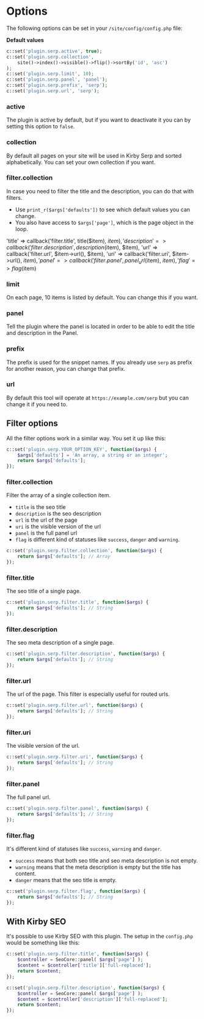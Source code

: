 # Options

The following options can be set in your `/site/config/config.php` file:

**Default values**

```php
c::set('plugin.serp.active', true);
c::set('plugin.serp.collection',
    site()->index()->visible()->flip()->sortBy('id', 'asc')
);
c::set('plugin.serp.limit', 10);
c::set('plugin.serp.panel', 'panel');
c::set('plugin.serp.prefix', 'serp');
c::set('plugin.serp.url', 'serp');
```

### active

The plugin is active by default, but if you want to deactivate it you can by setting this option to `false`.

### collection

By default all pages on your site will be used in Kirby Serp and sorted alphabetically. You can set your own collection if you want.

### filter.collection

In case you need to filter the title and the description, you can do that with filters.

- Use `print_r($args['defaults'])` to see which default values you can change.
- You also have access to `$args['page']`, which is the page object in the loop.

'title' => callback('filter.title', title($item), $item),
            'description' => callback('filter.description', description($item), $item),
            'url' => callback('filter.url', $item->url(), $item),
            'uri' => callback('filter.uri', $item->url(), $item),
            'panel' => callback('filter.panel', panel_url($item), $item),
            'flag' => flag($item)

### limit

On each page, 10 items is listed by default. You can change this if you want.

### panel

Tell the plugin where the panel is located in order to be able to edit the title and description in the Panel.

### prefix

The prefix is used for the snippet names. If you already use `serp` as prefix for another reason, you can change that prefix.

### url

By default this tool will operate at `https://example.com/serp` but you can change it if you need to.

## Filter options

All the filter options work in a similar way. You set it up like this:

```php
c::set('plugin.serp.YOUR_OPTION_KEY', function($args) {
    $args['defaults'] = 'An array, a string or an integer';
    return $args['defaults'];
});
```

### filter.collection

Filter the array of a single collection item.

- `title` is the seo title
- `description` is the seo description
- `url` is the url of the page
- `uri` is the visible version of the url
- `panel` is the full panel url
- `flag` is different kind of statuses like `success`, `danger` and `warning`.

```php
c::set('plugin.serp.filter.collection', function($args) {
    return $args['defaults']; // Array
});
```

### filter.title

The seo title of a single page.

```php
c::set('plugin.serp.filter.title', function($args) {
    return $args['defaults']; // String
});
```

### filter.description

The seo meta description of a single page.

```php
c::set('plugin.serp.filter.description', function($args) {
    return $args['defaults']; // String
});
```

### filter.url

The url of the page. This filter is especially useful for routed urls.

```php
c::set('plugin.serp.filter.url', function($args) {
    return $args['defaults']; // String
});
```

### filter.uri

The visible version of the url.

```php
c::set('plugin.serp.filter.uri', function($args) {
    return $args['defaults']; // String
});
```

### filter.panel

The full panel url.

```php
c::set('plugin.serp.filter.panel', function($args) {
    return $args['defaults']; // String
});
```

### filter.flag

It's different kind of statuses like `success`, `warning` and `danger`.

- `success` means that both seo title and seo meta description is not empty.
- `warning` means that the meta description is empty but the title has content.
- `danger` means that the seo title is empty.

```php
c::set('plugin.serp.filter.flag', function($args) {
    return $args['defaults']; // String
});
```

## With Kirby SEO

It's possible to use Kirby SEO with this plugin. The setup in the `config.php` would be something like this:

```php
c::set('plugin.serp.filter.title', function($args) {
    $controller = SeoCore::panel( $args['page'] );
    $content = $controller['title']['full-replaced'];
    return $content;
});

c::set('plugin.serp.filter.description', function($args) {
    $controller = SeoCore::panel( $args['page'] );
    $content = $controller['description']['full-replaced'];
    return $content;
});
```